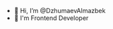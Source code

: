 - 👋 Hi, I’m @DzhumaevAlmazbek
- 👀 I'm Frontend Developer

<!---
DzhumaevAlmazbek/DzhumaevAlmazbek is a ✨ special ✨ repository because its `README.md` (this file) appears on your GitHub profile.
You can click the Preview link to take a look at your changes.
--->

